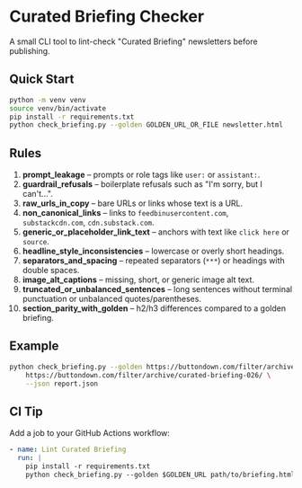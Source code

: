 # Curated Briefing Checker

A small CLI tool to lint-check "Curated Briefing" newsletters before publishing.

## Quick Start

```bash
python -m venv venv
source venv/bin/activate
pip install -r requirements.txt
python check_briefing.py --golden GOLDEN_URL_OR_FILE newsletter.html
```

## Rules

1. **prompt_leakage** – prompts or role tags like `user:` or `assistant:`.
2. **guardrail_refusals** – boilerplate refusals such as "I'm sorry, but I can't...".
3. **raw_urls_in_copy** – bare URLs or links whose text is a URL.
4. **non_canonical_links** – links to `feedbinusercontent.com`, `substackcdn.com`, `cdn.substack.com`.
5. **generic_or_placeholder_link_text** – anchors with text like `click here` or `source`.
6. **headline_style_inconsistencies** – lowercase or overly short headings.
7. **separators_and_spacing** – repeated separators (`***`) or headings with double spaces.
8. **image_alt_captions** – missing, short, or generic image alt text.
9. **truncated_or_unbalanced_sentences** – long sentences without terminal punctuation or unbalanced quotes/parentheses.
10. **section_parity_with_golden** – h2/h3 differences compared to a golden briefing.

## Example

```bash
python check_briefing.py --golden https://buttondown.com/filter/archive/curated-briefing-001 \
    https://buttondown.com/filter/archive/curated-briefing-026/ \
    --json report.json
```

## CI Tip

Add a job to your GitHub Actions workflow:

```yaml
- name: Lint Curated Briefing
  run: |
    pip install -r requirements.txt
    python check_briefing.py --golden $GOLDEN_URL path/to/briefing.html
```
